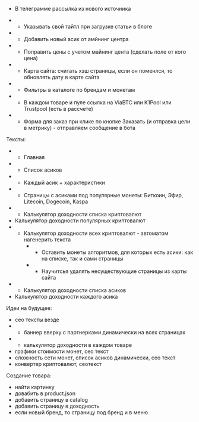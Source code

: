 - В телеграмме рассылка из нового источника
- + Указывать свой тайтл при загрузке статьи в блоге

- + Добавить новый асик от амйнинг центра
- + Поправить цены с учетом майнинг цента (сделать поле от кого цена)

- + Карта сайта: считать хэш страницы, если он поменлся, то обновлять дату в карте сайта
- + Фильтры в каталоге по брендам и монетам
- + В каждом товаре и пуле ссылка на ViaBTC или K1Pool или Trustpool (есть в рассчете)
- + Форма для заказ при клике по кнопке Заказать (и отправка цели в метрику) - отправляем сообщение в бота

Тексты:
- + Главная
- + Список асиков
- + Каждый асик + характеристики
- + Страницы с асиками под популярные монеты: Биткоин, Эфир, Litecoin, Dogecoin, Kaspa
- + Калькулятор доходности списка криптовалют
- Калькулятор доходности популярных криптовалют
- + Калькулятор доходности всех криптовалют - автоматом нагенерить текста
    - + Оставить монеты алгоритмов, для которых есть асики: как на списке, так и сами страницы
    - + Научитсья удалять несуществующие страницы из карты сайта
- + Калькулятор доходности списка асиков
- Калькулятор доходности каждого асика

Идеи на будущее:
- сео тексты везде
- - баннер вверху с партнерками динамически на всех страницах
- + калькулятор доходности в каждом товаре
- графики стоимости монет, сео текст
- сложность сети монет, список асиков динамически, сео текст
- конвертер криптовалют, сеотекст


Создание товара:
- найти картинку
- довабить в product.json
- добавить страницу в catalog
- добавить страницу в доходность
- если новый бренд, то страницу под бренд и в меню